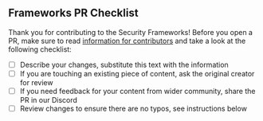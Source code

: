 ## Frameworks PR Checklist

Thank you for contributing to the Security Frameworks! Before you open a PR, make sure to read [information for contributors](https://frameworks.securityalliance.org/contribute/contributing.html) and take a look at the following checklist:

- [ ] Describe your changes, substitute this text with the information
- [ ] If you are touching an existing piece of content, ask the original creator for review
- [ ] If you need feedback for your content from wider community, share the PR in our Discord
- [ ] Review changes to ensure there are no typos, see instructions below

<!--
ℹ️ Checking for typos locally
1. Install [aspell](https://www.gnu.org/software/aspell/) for your platform.
2. Navigate to the project root and run:
```
 for f in **/*.md ; do echo $f ; aspell --lang=en_US --mode=markdown --home-dir=. --personal=wordlist.txt --ignore-case=true --camel-case list  < $f | sort | uniq -c ; done
```

ℹ️ Fixing typos
1. Fix typos: Open the relevant files and fix any identified typos.
2. Update wordlist: If a flagged word is actually a project-specific term add it to `wordlist.txt` in the project root.
   Each word should be listed on a separate line.
 * 🚧 Remember:
    * When adding new words it must NOT have any spaces or special characters within or around it.
    * \`wordlist\` is NOT case sensitive.
    * Use backticks to quote code variables so as to not bloat the \`wordlist\`.
-->
